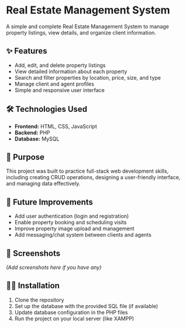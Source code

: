 # Real Estate Management System

A simple and complete Real Estate Management System to manage property listings, view details, and organize client information.

## ✨ Features
- Add, edit, and delete property listings
- View detailed information about each property
- Search and filter properties by location, price, size, and type
- Manage client and agent profiles
- Simple and responsive user interface

## 🛠 Technologies Used
- **Frontend:** HTML, CSS, JavaScript
- **Backend:** PHP
- **Database:** MySQL

## 🎯 Purpose
This project was built to practice full-stack web development skills, including creating CRUD operations, designing a user-friendly interface, and managing data effectively.

## 🚀 Future Improvements
- Add user authentication (login and registration)
- Enable property booking and scheduling visits
- Improve property image upload and management
- Add messaging/chat system between clients and agents

## 📸 Screenshots
*(Add screenshots here if you have any)*

## 🧑‍💻 Installation
1. Clone the repository
2. Set up the database with the provided SQL file (if available)
3. Update database configuration in the PHP files
4. Run the project on your local server (like XAMPP)
